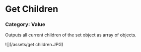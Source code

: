 # Get Children

### Category: Value

Outputs all current children of the set object as array of objects.

![](/assets/get children.JPG)



